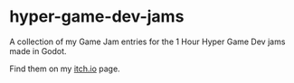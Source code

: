 # hyper-game-dev-jams

A collection of my Game Jam entries for the 1 Hour Hyper Game Dev jams made in Godot.

Find them on my [itch.io](https://iamtamilyn.itch.io/) page.
